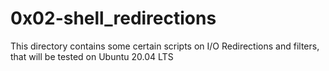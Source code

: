 # 0x02-shell_redirections
This directory contains some certain scripts on I/O Redirections and filters, that will be tested on Ubuntu 20.04 LTS
